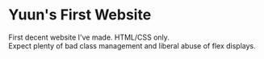 # Yuun's First Website

First decent website I've made. HTML/CSS only.  
Expect plenty of bad class management and liberal abuse of flex displays.  
